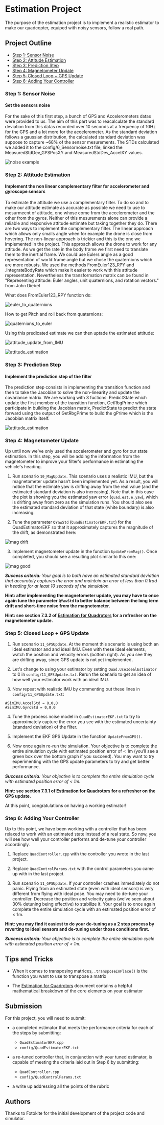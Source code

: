# Estimation Project #

The purpose of the estimation project is to implement a realistic estimator to make our quadcopter, equiped with noisy sensors, follow a real path.


## Project Outline ##

 - [Step 1: Sensor Noise](#step-1-sensor-noise)
 - [Step 2: Attitude Estimation](#step-2-attitude-estimation)
 - [Step 3: Prediction Step](#step-3-prediction-step)
 - [Step 4: Magnetometer Update](#step-4-magnetometer-update)
 - [Step 5: Closed Loop + GPS Update](#step-5-closed-loop--gps-update)
 - [Step 6: Adding Your Controller](#step-6-adding-your-controller)



### Step 1: Sensor Noise ###
#### Set the sensors noise ####
For the sake of this first step, a bunch of GPS and Accelerometers datas were provided to us. The aim of this part was to reacalculate the standard deviation from this datas recorded over 10 seconds at a frequency of 10Hz for the GPS and a lot more for the accelerometer. As the standard deviation follows a gaussian distribution, the calculated standard deviation was suppose to capture ~68% of the sensor mesurements. The STDs calculated we added it to the config/6_Sensornoise.txt file, linked the MeasuredStdDev_GPSPosXY and MeasuredStdDev_AccelXY values.

![noise example](images/noise.gif)


### Step 2: Attitude Estimation ###
#### Implement the non linear complementary filter for accelerometer and gyroscope sensors ####
To estimate the attitude we use a complementary filter. To do so and to make our attitude estimate as accurate as possible we need to use to mesurmeent of attitude, one whose come from the accelerometer and the other from the gyros. Neither of this mesurements alone can provide a reliable and responsive attitude estimate but taking together they do. There are two ways to implement the complementary filter. The linear approach which allows only smalls angle when for example the drone is close from hovering. The non-linear approach is trickier and this is the one we implemented in the project. This approach allows the drone to work for any attitude. As we get the rate in the body frame we first need to translate them to the inertial frame. We could use Eulers angle as a good representation of world frame angle but we chose the quaternions which are more robusts. We used the methods FromEuler123_RPY and .IntegrateBodyRate which make it easier to work with this attitude representation. Nevertheless the transformation matrix can be found in "Representing attitude: Euler angles, unit quaternions, and rotation vectors." from John Diebel

What does FromEuler123_RPY function do:

![euler_to_quaternions](images/euler_to_quaternions.PNG)

How to get Pitch and roll back from quaternions:

![quaternions_to_euler](images/quaternions_to_euler.PNG)

Using this predicated estimate we can then uptade the estimated attitude:

![attitude_update_from_IMU](images/attitude_update_from_IMU.PNG)

![attitude_estimation](images/attitude_estimation.gif)


### Step 3: Prediction Step ###

#### Implement the prediction step of the filter ####

The prediction step consists in implementing the transition function and then to take the Jacobian to solve the non-linearity and update the covariance matrix. We are working with 3 fuctions: PredictState which update the first member of the transition function, GetRbgPrime which participate in building the Jacobian matrix, PredictState to predict the state forward using the output of GetRbgPrime to build the gPrime which is the Jacobian matrix itself.

![attitude_estimation](images/predict_state.gif)

### Step 4: Magnetometer Update ###

Up until now we've only used the accelerometer and gyro for our state estimation.  In this step, you will be adding the information from the magnetometer to improve your filter's performance in estimating the vehicle's heading.

1. Run scenario `10_MagUpdate`.  This scenario uses a realistic IMU, but the magnetometer update hasn’t been implemented yet. As a result, you will notice that the estimate yaw is drifting away from the real value (and the estimated standard deviation is also increasing).  Note that in this case the plot is showing you the estimated yaw error (`quad.est.e.yaw`), which is drifting away from zero as the simulation runs.  You should also see the estimated standard deviation of that state (white boundary) is also increasing.

2. Tune the parameter `QYawStd` (`QuadEstimatorEKF.txt`) for the QuadEstimatorEKF so that it approximately captures the magnitude of the drift, as demonstrated here:

![mag drift](images/mag-drift.png)

3. Implement magnetometer update in the function `UpdateFromMag()`.  Once completed, you should see a resulting plot similar to this one:

![mag good](images/mag-good-solution.png)

***Success criteria:*** *Your goal is to both have an estimated standard deviation that accurately captures the error and maintain an error of less than 0.1rad in heading for at least 10 seconds of the simulation.*

**Hint: after implementing the magnetometer update, you may have to once again tune the parameter `QYawStd` to better balance between the long term drift and short-time noise from the magnetometer.**

**Hint: see section 7.3.2 of [Estimation for Quadrotors](https://www.overleaf.com/read/vymfngphcccj) for a refresher on the magnetometer update.**


### Step 5: Closed Loop + GPS Update ###

1. Run scenario `11_GPSUpdate`.  At the moment this scenario is using both an ideal estimator and and ideal IMU.  Even with these ideal elements, watch the position and velocity errors (bottom right). As you see they are drifting away, since GPS update is not yet implemented.

2. Let's change to using your estimator by setting `Quad.UseIdealEstimator` to 0 in `config/11_GPSUpdate.txt`.  Rerun the scenario to get an idea of how well your estimator work with an ideal IMU.

3. Now repeat with realistic IMU by commenting out these lines in `config/11_GPSUpdate.txt`:
```
#SimIMU.AccelStd = 0,0,0
#SimIMU.GyroStd = 0,0,0
```

4. Tune the process noise model in `QuadEstimatorEKF.txt` to try to approximately capture the error you see with the estimated uncertainty (standard deviation) of the filter.

5. Implement the EKF GPS Update in the function `UpdateFromGPS()`.

6. Now once again re-run the simulation.  Your objective is to complete the entire simulation cycle with estimated position error of < 1m (you’ll see a green box over the bottom graph if you succeed).  You may want to try experimenting with the GPS update parameters to try and get better performance.

***Success criteria:*** *Your objective is to complete the entire simulation cycle with estimated position error of < 1m.*

**Hint: see section 7.3.1 of [Estimation for Quadrotors](https://www.overleaf.com/read/vymfngphcccj) for a refresher on the GPS update.**

At this point, congratulations on having a working estimator!

### Step 6: Adding Your Controller ###

Up to this point, we have been working with a controller that has been relaxed to work with an estimated state instead of a real state.  So now, you will see how well your controller performs and de-tune your controller accordingly.

1. Replace `QuadController.cpp` with the controller you wrote in the last project.

2. Replace `QuadControlParams.txt` with the control parameters you came up with in the last project.

3. Run scenario `11_GPSUpdate`. If your controller crashes immediately do not panic. Flying from an estimated state (even with ideal sensors) is very different from flying with ideal pose. You may need to de-tune your controller. Decrease the position and velocity gains (we’ve seen about 30% detuning being effective) to stabilize it.  Your goal is to once again complete the entire simulation cycle with an estimated position error of < 1m.

**Hint: you may find it easiest to do your de-tuning as a 2 step process by reverting to ideal sensors and de-tuning under those conditions first.**

***Success criteria:*** *Your objective is to complete the entire simulation cycle with estimated position error of < 1m.*


## Tips and Tricks ##

 - When it comes to transposing matrices, `.transposeInPlace()` is the function you want to use to transpose a matrix

 - The [Estimation for Quadrotors](https://www.overleaf.com/read/vymfngphcccj) document contains a helpful mathematical breakdown of the core elements on your estimator

## Submission ##

For this project, you will need to submit:

 - a completed estimator that meets the performance criteria for each of the steps by submitting:
   - `QuadEstimatorEKF.cpp`
   - `config/QuadEstimatorEKF.txt`

 - a re-tuned controller that, in conjunction with your tuned estimator, is capable of meeting the criteria laid out in Step 6 by submitting:
   - `QuadController.cpp`
   - `config/QuadControlParams.txt`

 - a write up addressing all the points of the rubric

## Authors ##

Thanks to Fotokite for the initial development of the project code and simulator.
